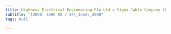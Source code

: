 ```yaml
---
title: Highness Electrical Engineering Pte Ltd v Sigma Cable Company (Pte) Ltd
subtitle: "[2008] SGHC 95 / 24\_June\_2008"
tags: null

---
```


